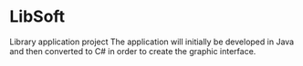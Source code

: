 # LibSoft
Library application project 
The application will initially be developed in Java and then converted to C# in order to create the graphic interface.
